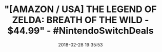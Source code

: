---
title: >-
  "[AMAZON / USA] THE LEGEND OF ZELDA: BREATH OF THE WILD - $44.99" -
  #NintendoSwitchDeals
name: 'The Legend of Zelda: Breath of the Wild - Nintendo Switch'
date: '2018-02-28 19:35:53'
buy_now: >-
  https://www.amazon.com/Legend-Zelda-Breath-Wild-Nintendo-Switch/dp/B01MS6MO77?psc=1&SubscriptionId=AKIAIA5RBQIWQVTCUEUQ&tag=coldcutdeals-20&linkCode=xm2&camp=2025&creative=165953&creativeASIN=B01MS6MO77
description_markdown: |+
  The Legend of Zelda: Breath of the Wild - Nintendo Switch

    - Explore the wilds of Hyrule any way you like-anytime, anywhere! - Climb up towers and mountain peaks in search of new destinations, then set your own path to get there and plunge into the wilderness. Along the way, you'll battle towering enemies, hunt wild beasts and gather ingredients for the food and elixirs you'll make to sustain you on your journey. With Nintendo Switch, you can literally take your journey anywhere.

    - More than 100 Shrines of Trials to discover and explore - Shrines dot the landscape, waiting to be discovered in any order you want. Search for them in various ways, and solve a variety of puzzles inside. The tasks you must perform in each Shrine varies, and you'll never expect the challenges you'll face until you enter. Some will involve realistic physics, and some will require you to harness the power of nature, including electricity, wind, fire, and more. Work your way through the traps and devices inside, utilizing your runes and think outside the box to earn special items and other rewards that will help you on your adventure.

    - Be prepared and properly equipped - With an entire world waiting to be explored, you'll need a variety of outfits and gear to reach every corner. You may need to bundle up with warmer clothes or change into something better suited to the desert heat. Some clothing even has special effects that, for example, can make you faster or stealthier.

    - Battling enemies requires strategy - The world is inhabited with enemies of all shapes and sizes. Each one has its own attack method and weaponry, so you must think quickly and develop the right strategies to defeat them.

    - amiibo compatibility - The Wolf Link amiibo from Twilight Princess HD, the Zelda 30th Anniversary series amiibo, and The Legend of Zelda: Breath of the Wild series amiibo are all compatible with this game. Tap the Wolf Link amiibo (sold separately) to make Wolf Link appear in the game. Wolf Link will attack enemies on his own and help you find items you're searching for. Tap a Zelda 30th Anniversary series amiibo to receive helpful in-game items or even a treasure chest!

tweet_id_str: '968932789969092608'
price: $59.99
you_save: ''
asin: B01MS6MO77
image: 'https://images-na.ssl-images-amazon.com/images/I/51ZDpBIqg7L.jpg'

---